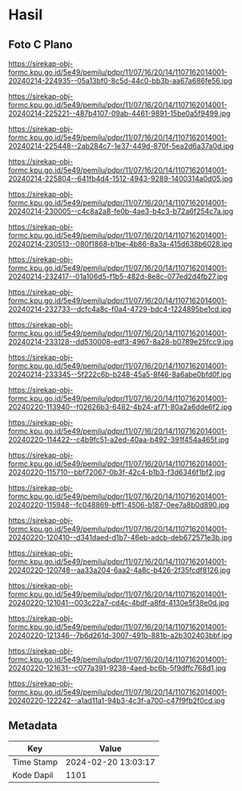 # Hasil

## Foto C Plano

https://sirekap-obj-formc.kpu.go.id/5e49/pemilu/pdpr/11/07/16/20/14/1107162014001-20240214-224935--05a13bf0-8c5d-44c0-bb3b-aa67a686fe56.jpg

https://sirekap-obj-formc.kpu.go.id/5e49/pemilu/pdpr/11/07/16/20/14/1107162014001-20240214-225221--487b4107-09ab-4461-9891-15be0a5f9499.jpg

https://sirekap-obj-formc.kpu.go.id/5e49/pemilu/pdpr/11/07/16/20/14/1107162014001-20240214-225448--2ab284c7-1e37-449d-870f-5ea2d6a37a0d.jpg

https://sirekap-obj-formc.kpu.go.id/5e49/pemilu/pdpr/11/07/16/20/14/1107162014001-20240214-225804--641fb4d4-1512-4943-9289-1400314a0d05.jpg

https://sirekap-obj-formc.kpu.go.id/5e49/pemilu/pdpr/11/07/16/20/14/1107162014001-20240214-230005--c4c8a2a8-fe0b-4ae3-b4c3-b72a6f254c7a.jpg

https://sirekap-obj-formc.kpu.go.id/5e49/pemilu/pdpr/11/07/16/20/14/1107162014001-20240214-230513--080f1868-b1be-4b86-8a3a-415d638b6028.jpg

https://sirekap-obj-formc.kpu.go.id/5e49/pemilu/pdpr/11/07/16/20/14/1107162014001-20240214-232417--01a106d5-f1b5-482d-8e8c-077ed2d4fb27.jpg

https://sirekap-obj-formc.kpu.go.id/5e49/pemilu/pdpr/11/07/16/20/14/1107162014001-20240214-232733--dcfc4a8c-f0a4-4729-bdc4-1224895be1cd.jpg

https://sirekap-obj-formc.kpu.go.id/5e49/pemilu/pdpr/11/07/16/20/14/1107162014001-20240214-233128--dd530008-edf3-4967-8a28-b0789e25fcc9.jpg

https://sirekap-obj-formc.kpu.go.id/5e49/pemilu/pdpr/11/07/16/20/14/1107162014001-20240214-233345--5f222c6b-b248-45a5-8f46-8a6abe0bfd0f.jpg

https://sirekap-obj-formc.kpu.go.id/5e49/pemilu/pdpr/11/07/16/20/14/1107162014001-20240220-113940--f02626b3-6482-4b24-af71-80a2a6dde6f2.jpg

https://sirekap-obj-formc.kpu.go.id/5e49/pemilu/pdpr/11/07/16/20/14/1107162014001-20240220-114422--c4b9fc51-a2ed-40aa-b492-391f454a465f.jpg

https://sirekap-obj-formc.kpu.go.id/5e49/pemilu/pdpr/11/07/16/20/14/1107162014001-20240220-115710--bbf72067-0b3f-42c4-b1b3-f3d6346f1bf2.jpg

https://sirekap-obj-formc.kpu.go.id/5e49/pemilu/pdpr/11/07/16/20/14/1107162014001-20240220-115948--fc048869-bff1-4506-b187-0ee7a8b0d890.jpg

https://sirekap-obj-formc.kpu.go.id/5e49/pemilu/pdpr/11/07/16/20/14/1107162014001-20240220-120410--d341daed-d1b7-46eb-adcb-deb672571e3b.jpg

https://sirekap-obj-formc.kpu.go.id/5e49/pemilu/pdpr/11/07/16/20/14/1107162014001-20240220-120748--aa33a204-6aa2-4a8c-b426-2f35fcdf8126.jpg

https://sirekap-obj-formc.kpu.go.id/5e49/pemilu/pdpr/11/07/16/20/14/1107162014001-20240220-121041--003c22a7-cd4c-4bdf-a8fd-4130e5f38e0d.jpg

https://sirekap-obj-formc.kpu.go.id/5e49/pemilu/pdpr/11/07/16/20/14/1107162014001-20240220-121346--7b6d261d-3007-491b-881b-a2b302403bbf.jpg

https://sirekap-obj-formc.kpu.go.id/5e49/pemilu/pdpr/11/07/16/20/14/1107162014001-20240220-121631--c077a391-9238-4aed-bc6b-5f9dffc768d1.jpg

https://sirekap-obj-formc.kpu.go.id/5e49/pemilu/pdpr/11/07/16/20/14/1107162014001-20240220-122242--a1ad11a1-94b3-4c3f-a700-c47f9fb2f0cd.jpg


## Metadata

| Key        | Value               |
| ---------- | ------------------- |
| Time Stamp | 2024-02-20 13:03:17 |
| Kode Dapil | 1101                |



